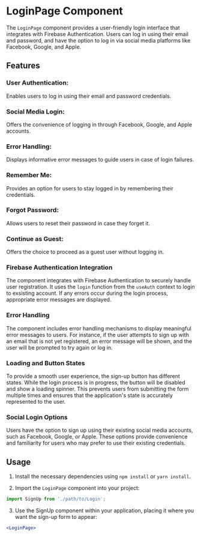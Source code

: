 # LoginPage Component

The `LoginPage` component provides a user-friendly login interface that integrates with Firebase Authentication. Users can log in using their email and password, and have the option to log in via social media platforms like Facebook, Google, and Apple.

## Features

### User Authentication:
 Enables users to log in using their email and password credentials.
### Social Media Login:
 Offers the convenience of logging in through Facebook, Google, and Apple accounts.
### Error Handling:
 Displays informative error messages to guide users in case of login failures.
### Remember Me: 
Provides an option for users to stay logged in by remembering their credentials.
### Forgot Password: 
Allows users to reset their password in case they forget it.
### Continue as Guest:
 Offers the choice to proceed as a guest user without logging in.


### Firebase Authentication Integration

The component integrates with Firebase Authentication to securely handle user registration. It uses the `login` function from the `useAuth` context to login to exsisting account. If any errors occur during the login process, appropriate error messages are displayed.

### Error Handling

The component includes error handling mechanisms to display meaningful error messages to users. For instance, if the user attempts to sign up with an email that is not yet registered, an error message will be shown, and the user will be prompted to try again or log in.

### Loading and Button States

To provide a smooth user experience, the sign-up button has different states. While the login process is in progress, the button will be disabled and show a loading spinner. This prevents users from submitting the form multiple times and ensures that the application's state is accurately represented to the user.

### Social Login Options

Users have the option to sign up using their existing social media accounts, such as Facebook, Google, or Apple. These options provide convenience and familiarity for users who may prefer to use their existing credentials.

## Usage

1. Install the necessary dependencies using `npm install` or `yarn install`.

2. Import the `LoginPage` component into your project:

```jsx
import SignUp from './path/to/Login';
```

3. Use the SignUp component within your application, placing it where you want the sign-up form to appear:

```jsx
<LoginPage>
```

